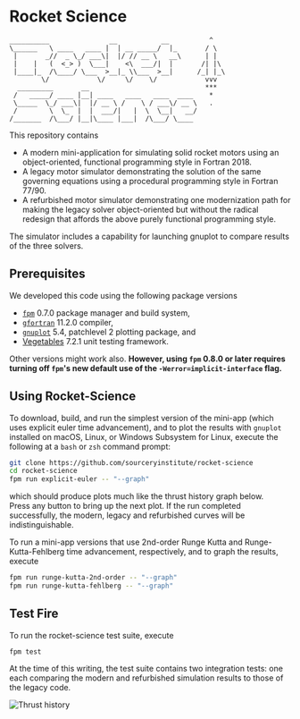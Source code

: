 Rocket Science
==============

```
__________               __           __          ^
\______   \ ____   ____ |  | __ _____/  |_       / \
 |       _//  _ \_/ ___\|  |/ // __ \   __\      | |
 |    |   (  <_> )  \___|    <\  ___/|  |       /| |\
 |____|_  /\____/ \___  >__|_ \\___  >__|      /_| |_\
        \/            \/     \/    \/            vvv
  _________       __                             ***
 /   _____/ ____ |__| ____   ____   ____  ____    *
 \_____  \_/ ___\|  |/ __ \ /    \ / ___\/ __ \   .
 /        \  \_  |  |  ___/|   |  \  \__|   __/
/_______  /\___/ |__|\____ |___|  /\___/ \____
```

This repository contains

* A modern mini-application for simulating solid rocket motors using an
  object-oriented, functional programming style in Fortran 2018.
* A legacy motor simulator demonstrating the solution of the same governing
  equations using a procedural programming style in Fortran 77/90.
* A refurbished motor simulator demonstrating one modernization path for
  making the legacy solver object-oriented but without the radical redesign
  that affords the above purely functional programming style.

The simulator includes a capability for launching gnuplot to compare results
of the three solvers.

Prerequisites
-------------
We developed this code using the following package versions

* [`fpm`] 0.7.0 package manager and build system, 
* [`gfortran`] 11.2.0 compiler, 
* [`gnuplot`] 5.4, patchlevel 2 plotting package, and
* [Vegetables] 7.2.1 unit testing framework.

Other versions might work also. **However, using `fpm` 0.8.0 or later requires turning off `fpm`'s new default use of the `-Werror=implicit-interface` flag.**

Using Rocket-Science
--------------------

To download, build, and run the simplest version of the mini-app (which uses explicit euler time advancement), 
and to plot the results with `gnuplot` installed on macOS, Linux, or Windows Subsystem for Linux, execute the
following at a `bash` or `zsh` command prompt:
```bash
git clone https://github.com/sourceryinstitute/rocket-science
cd rocket-science
fpm run explicit-euler -- "--graph"
```
which should produce plots much like the thrust history graph below.  
Press any button to bring up the next plot.  If the run completed successfully, 
the modern, legacy and refurbished curves will be indistinguishable.

To run a mini-app versions that use 2nd-order Runge Kutta and Runge-Kutta-Fehlberg
time advancement, respectively, and to graph the results, execute
```bash
fpm run runge-kutta-2nd-order -- "--graph"
fpm run runge-kutta-fehlberg -- "--graph"
```

Test Fire 
---------
To run the rocket-science test suite, execute
```
fpm test
```
At the time of this writing, the test suite contains two integration tests:
one each comparing the modern and refurbished simulation results to those
of the legacy code.

![Thrust history](https://user-images.githubusercontent.com/13108868/93721216-36439200-fb43-11ea-9ad2-d0797b043783.png)

[`fpm`]: https://github.com/fortran-lang/fpm
[`gfortran`]: https://gcc.gnu.org
[`gnuplot`]: http://www.gnuplot.info
[Vegetables]: https://gitlab.com/everythingfunctional/vegetables
